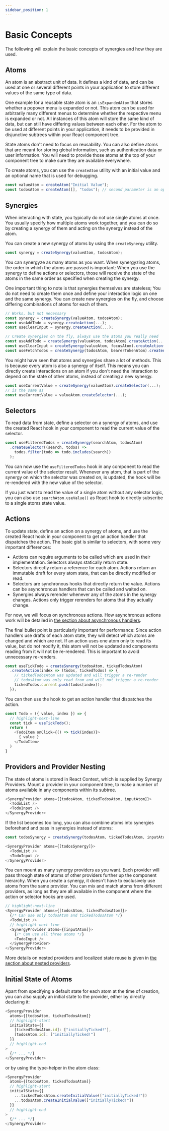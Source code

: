 ```yaml
---
sidebar_position: 1
---
```


# Basic Concepts

The following will explain the basic concepts of synergies and how they are used.

## Atoms

An atom is an abstract unit of data. It defines a kind of data, and can be used 
at one or several different points in your application to store different values of the same type
of data.

One example for a reusable state atom is an `isExpandedAtom` that stores whether a popover
menu is expanded or not. This atom can be used for arbitrarily many different menus to determine
whether the respective menu is expanded or not. All instances of this atom will store the same kind
of data, but can still have differing values between each other. For the atom to be used at different
points in your application, it needs to be provided in disjunctive subtrees within your React component tree.

State atoms don't need to focus on reusability. You can also define atoms that are meant for storing
global information, such as authentication data or user information. You will need to provide those
atoms at the top of your component tree to make sure they are available everywhere.

To create atoms, you can use the `createAtom` utility with an initial value and an optional name that is
used for debugging.

```typescript jsx
const valueAtom = createAtom("Initial Value");
const todosAtom = createAtom([], "todos"); // second parameter is an optional name
```

## Synergies

When interacting with state, you typically do not use single atoms at once. You usually specify
how multiple atoms work together, and you can do so by creating a synergy of them and acting on
the synergy instead of the atom.

You can create a new synergy of atoms by using the `createSynergy` utility.

```typescript jsx
const synergy = createSynergy(valueAtom, todosAtom);
```

You can synergyze as many atoms as you want. When synergyzing atoms, the order in which the atoms
are passed is important: When you use the synergy to define actions or selectors, those will receive
the state of the atoms in the same order as specified when creating the synergy.

One important thing to note is that synergies themselves are stateless; You do not need to create them
once and define your interaction logic on one and the same synergy. You can create new synergies on the
fly, and choose differing combinations of atoms for each of them.

```typescript jsx
// Works, but not necessary
const synergy = createSynergy(valueAtom, todosAtom);
const useAddTodo = synergy.createAction(...);
const useClearInput = synergy.createAction(...);

// Create synergies on the fly, always use the atoms you really need
const useAddTodo = createSynergy(valueAtom, todosAtom).createAction(...);
const useClearInput = createSynergy(valueAtom, focusAtom).createAction(...);
const useFetchTodos = createSynergy(todosAtom, bearerTokenAtom).createAction(...);
```

You might have seen that atoms and synergies share a lot of methods. This is because every atom
is also a synergy of itself. This means you can directly create interactions on an atom if you don't
need the interaction to depend on the state of other atoms, instead of creating a new synergy.

```typescript jsx
const useCurrentValue = createSynergy(valueAtom).createSelector(...);
// is the same as
const useCurrentValue = valueAtom.createSelector(...);
```

## Selectors

To read data from state, define a selector on a synergy of atoms, and use the created React hook
in your component to read the current value of the selector.

```typescript jsx
const useFilteredTodos = createSynergy(searchAtom, todosAtom)
  .createSelector((search, todos) => 
    todos.filter(todo => todo.includes(search))
  );
```

You can now use the `useFilteredTodos` hook in any component to read the current value of the
selector result. Whenever any atom, that is part of the synergy on which the selector was created
on, is updated, the hook will be re-rendered with the new value of the selector.

If you just want to read the value of a single atom without any selector logic, you can also use
`searchAtom.useValue()` as React hook to directly subscribe to a single atoms state value.

## Actions

To update state, define an action on a synergy of atoms, and use the created React hook
in your component to get an action handler that dispatches the action. The basic gist is
similar to selectors, with some very important differences:

- Actions can require arguments to be called which are used in their implementation. 
  Selectors always statically return state.
- Selectors directly return a reference for each atom. Actions return an immutable draft for
  every atom state, that can be directly modified or read.
- Selectors are synchronous hooks that directly return the value. Actions can be asynchronous
  handlers that can be called and waited on.
- Synergies always rerender whenever any of the atoms in the synergy changes. Actions only
  trigger rerenders for atoms that they actually change.

For now, we will focus on synchronous actions. How asynchronous actions work will be detailed
in [the section about asynchronous handlers](async).

The final bullet point is particularly important for performance: Since action handlers use
drafts of each atom state, they will detect which atoms are changed and which are not. If an 
action uses one atom only to read its value, but do not modify it, this atom will not be updated
and components reading from it will not be re-rendered. This is important to avoid unnecessary
re-renders.

```typescript jsx
const useTickTodo = createSynergy(todosAtom, tickedTodosAtom)
  .createAction(index => (todos, tickedTodos) => {
    // tickedTodosAtom was updated and will trigger a re-render
    // todosAtom was only read from and will not trigger a re-render
    tickedTodos.current.push(todos[index]);
  });
```

You can then use the hook to get an action handler that dispatches the action.

```typescript jsx
const Todo = ({ value, index }) => {
  // highlight-next-line
  const tick = useTickTodo();
  return (
    <TodoItem onClick={() => tick(index)}>
      { value }
    </TodoItem>
  )
}
```

## Providers and Provider Nesting

The state of atoms is stored in React Context, which is supplied by Synergy Providers.
Mount a provider in your component tree, to make a number of atoms available in any components
within its subtree.

```typescript jsx
<SynergyProvider atoms={[todosAtom, tickedTodosAtom, inputAtom]}>
  <TodoList />
  <TodoInput />
</SynergyProvider>
```

If the list becomes too long, you can also combine atoms into synergies beforehand
and pass in synergies instead of atoms:

```typescript jsx
const todosSynergy = createSynergy(todosAtom, tickedTodosAtom, inputAtom);

<SynergyProvider atoms={[todosSynergy]}>
  <TodoList />
  <TodoInput />
</SynergyProvider>
```

You can mount as many synergy providers as you want. Each provider will pass through
state of atoms of other providers further up the component hierarchy. When you create
a synergy, it doesn't have to exclusively use atoms from the same provider. You can
mix and match atoms from different providers, as long as they are all available in the
component where the action or selector hooks are used.

```typescript jsx
// highlight-next-line
<SynergyProvider atoms={[todosAtom, tickedTodosAtom]}>
  {/* Can use only todosAtom and tickedTodosAtom */}
  <TodoList />
  // highlight-next-line
  <SynergyProvider atoms={[inputAtom]}>
    {/* Can use all three atoms */}
    <TodoInput />
  </SynergyProvider>
</SynergyProvider>
```

More details on nested providers and localized state reuse is given
in [the section about nested providers](nesting).

## Initial State of Atoms

Apart from specifying a default state for each atom at the time of creation, you can also
supply an initial state to the provider, either by directly declaring it:

```typescript jsx
<SynergyProvider 
  atoms={[todosAtom, tickedTodosAtom]}
  // highlight-start
  initialState={{
    [tickedTodosAtom.id]: ["initiallyTicked!"],
    [todosAtom.id]: ["initiallyTicked!"]
  }}
  // highlight-end
>
  {/* ... */}
</SynergyProvider>
```

or by using the type-helper in the atom class:

```typescript jsx
<SynergyProvider 
  atoms={[todosAtom, tickedTodosAtom]}
  // highlight-start
  initialState={{
    ...tickedTodosAtom.createInitialValue(["initiallyTicked!"])
    ...todosAtom.createInitialValue(["initiallyTicked!"])
  }}
  // highlight-end
>
  {/* ... */}
</SynergyProvider>
```
